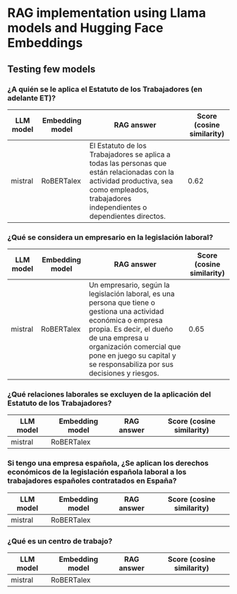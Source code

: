 # RAG implementation using Llama models and Hugging Face Embeddings

## Testing few models

### ¿A quién se le aplica el Estatuto de los Trabajadores (en adelante ET)?

| LLM model | Embedding model | RAG answer | Score (cosine similarity) |
| --------- | --------------- | ---------- | ------------------------- |
| mistral | RoBERTalex | El Estatuto de los Trabajadores se aplica a todas las personas que están relacionadas con la actividad productiva, sea como empleados, trabajadores independientes o dependientes directos. | 0.62 |

### ¿Qué se considera un empresario en la legislación laboral?
| LLM model | Embedding model | RAG answer | Score (cosine similarity) |
| --------- | --------------- | ---------- | ------------------------- |
| mistral | RoBERTalex | Un empresario, según la legislación laboral, es una persona que tiene o gestiona una actividad económica o empresa propia. Es decir, el dueño de una empresa u organización comercial que pone en juego su capital y se responsabiliza por sus decisiones y riesgos. | 0.65 |

### ¿Qué relaciones laborales se excluyen de la aplicación del Estatuto de los Trabajadores?
| LLM model | Embedding model | RAG answer | Score (cosine similarity) |
| --------- | --------------- | ---------- | ------------------------- |
| mistral | RoBERTalex |

### Si tengo una empresa española, ¿Se aplican los derechos económicos de la legislación española laboral a los trabajadores españoles contratados en España?
| LLM model | Embedding model | RAG answer | Score (cosine similarity) |
| --------- | --------------- | ---------- | ------------------------- |
| mistral | RoBERTalex |

### ¿Qué es un centro de trabajo?
| LLM model | Embedding model | RAG answer | Score (cosine similarity) |
| --------- | --------------- | ---------- | ------------------------- |
| mistral | RoBERTalex |
